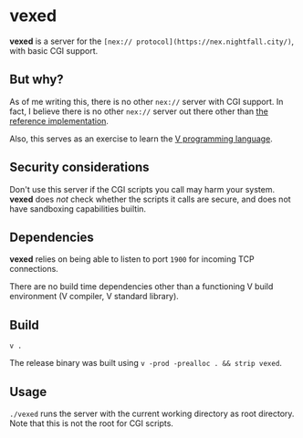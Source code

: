 # vexed

**vexed** is a server for the `[nex:// protocol](https://nex.nightfall.city/)`, with basic CGI support.

## But why?

As of me writing this, there is no other `nex://` server with CGI support. In fact, I believe there is no other `nex://` server out there other than [the reference implementation](https://hg.sr.ht/~m15o/nexd).

Also, this serves as an exercise to learn the [V programming language](https://vlang.io).

## Security considerations

Don't use this server if the CGI scripts you call may harm your system. **vexed** does *not* check whether the scripts it calls are secure, and does not have sandboxing capabilities builtin.

## Dependencies

**vexed** relies on being able to listen to port `1900` for incoming TCP connections.

There are no build time dependencies other than a functioning V build environment (V compiler, V standard library).

## Build

`v .`

The release binary was built using `v -prod -prealloc . && strip vexed`.

## Usage

`./vexed` runs the server with the current working directory as root directory. Note that this is not the root for CGI scripts.
